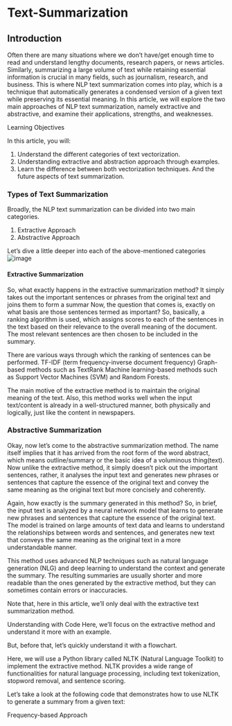 # Text-Summarization
## Introduction
Often there are many situations where we don’t have/get enough time to read and understand lengthy documents, research papers, or news articles. Similarly, summarizing a large volume of text while retaining essential information is crucial in many fields, such as journalism, research, and business. This is where NLP text summarization comes into play, which is a technique that automatically generates a condensed version of a given text while preserving its essential meaning. In this article, we will explore the two main approaches of NLP text summarization, namely extractive and abstractive, and examine their applications, strengths, and weaknesses.

Learning Objectives

In this article, you will:

1. Understand the different categories of text vectorization.
2. Understanding extractive and abstraction approach through examples.
3. Learn the difference between both vectorization techniques.
And the future aspects of text summarization.

### Types of Text Summarization
Broadly, the NLP text summarization can be divided into two main categories.
1. Extractive Approach
2. Abstractive Approach

Let’s dive a little deeper into each of the above-mentioned categories
![image](https://github.com/vedprakash11/Text-Summarization/assets/22075843/b1fbe641-0a05-4c61-a5cb-59c15cf6473f)

#### Extractive Summarization
So, what exactly happens in the extractive summarization method? It simply takes out the important sentences or phrases from the original text and joins them to form a summar
Now, the question that comes is, exactly on what basis are those sentences termed as important? So, basically, a ranking algorithm is used, which assigns scores to each of the sentences in the text based on their relevance to the overall meaning of the document. The most relevant sentences are then chosen to be included in the summary.

There are various ways through which the ranking of sentences can be performed.
TF-IDF (term frequency-inverse document frequency)
Graph-based methods such as TextRank
Machine learning-based methods such as Support Vector Machines (SVM) and Random Forests.

The main motive of the extractive method is to maintain the original meaning of the text. Also, this method works well when the input text/content is already in a well-structured manner, both physically and logically, just like the content in newspapers.
### Abstractive Summarization
Okay, now let’s come to the abstractive summarization method. The name itself implies that it has arrived from the root form of the word abstract, which means outline/summary or the basic idea of a voluminous thing(text). Now unlike the extractive method, it simply doesn’t pick out the important sentences, rather, it analyses the input text and generates new phrases or sentences that capture the essence of the original text and convey the same meaning as the original text but more concisely and coherently.

Again, how exactly is the summary generated in this method? So, in brief, the input text is analyzed by a neural network model that learns to generate new phrases and sentences that capture the essence of the original text. The model is trained on large amounts of text data and learns to understand the relationships between words and sentences, and generates new text that conveys the same meaning as the original text in a more understandable manner.

This method uses advanced NLP techniques such as natural language generation (NLG) and deep learning to understand the context and generate the summary. The resulting summaries are usually shorter and more readable than the ones generated by the extractive method, but they can sometimes contain errors or inaccuracies.

Note that, here in this article, we’ll only deal with the extractive text summarization method.

Understanding with Code
Here, we’ll focus on the extractive method and understand it more with an example.

But, before that, let’s quickly understand it with a flowchart.



Here, we will use a Python library called NLTK (Natural Language Toolkit) to implement the extractive method. NLTK provides a wide range of functionalities for natural language processing, including text tokenization, stopword removal, and sentence scoring.

Let’s take a look at the following code that demonstrates how to use NLTK to generate a summary from a given text:

Frequency-based Approach
